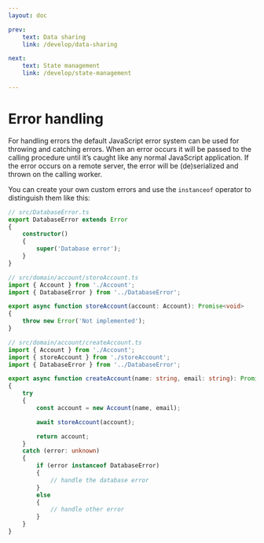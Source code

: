 ```yaml
---
layout: doc

prev:
    text: Data sharing
    link: /develop/data-sharing

next:
    text: State management
    link: /develop/state-management

---
```


# Error handling

For handling errors the default JavaScript error system can be used for throwing and catching errors. When an error occurs it will be passed to the calling procedure until it’s caught like any normal JavaScript application. If the error occurs on a remote server, the error will be (de)serialized and thrown on the calling worker.

You can create your own custom errors and use the `instanceof` operator to distinguish them like this:

```ts
// src/DatabaseError.ts
export DatabaseError extends Error
{
    constructor()
    {
        super('Database error');
    }
}
```

```ts
// src/domain/account/storeAccount.ts
import { Account } from './Account';
import { DatabaseError } from '../DatabaseError';

export async function storeAccount(account: Account): Promise<void>
{
    throw new Error('Not implemented');
}
```

```ts
// src/domain/account/createAccount.ts
import { Account } from './Account';
import { storeAccount } from './storeAccount';
import { DatabaseError } from '../DatabaseError';

export async function createAccount(name: string, email: string): Promise<Account>
{
    try
    {
        const account = new Account(name, email); 

        await storeAccount(account);

        return account;
    }
    catch (error: unknown)
    {
        if (error instanceof DatabaseError)
        {
            // handle the database error
        }
        else
        {
            // handle other error
        }
    }
}
```
